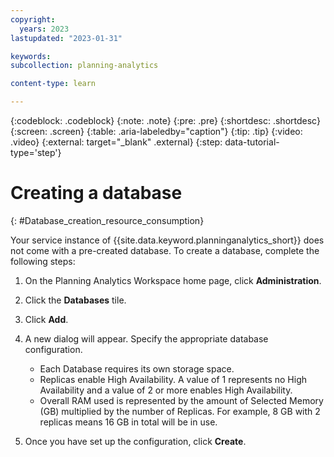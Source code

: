 ```yaml
---
copyright:
  years: 2023
lastupdated: "2023-01-31"

keywords:
subcollection: planning-analytics

content-type: learn

---
```


{:codeblock: .codeblock}
{:note: .note}
{:pre: .pre}
{:shortdesc: .shortdesc}
{:screen: .screen}
{:table: .aria-labeledby="caption"}
{:tip: .tip}
{:video: .video}
{:external: target="_blank" .external}
{:step: data-tutorial-type='step'}

# Creating a database
{: #Database_creation_resource_consumption}

Your service instance of {{site.data.keyword.planninganalytics_short}} does not come with a pre-created database. To create a database, complete the following steps:

1. On the Planning Analytics Workspace home page, click **Administration**.

2. Click the  **Databases** tile.

3. Click **Add**.

4. A new dialog will appear. Specify the appropriate database configuration.

    - Each Database requires its own storage space.
    - Replicas enable High Availability. A value of 1 represents no High Availability and a value of 2 or more enables High Availability.
    - Overall RAM used is represented by the amount of Selected Memory (GB) multiplied by the number of Replicas. For example, 8 GB with 2 replicas means 16 GB in total will be in use.

5. Once you have set up the configuration, click **Create**.
